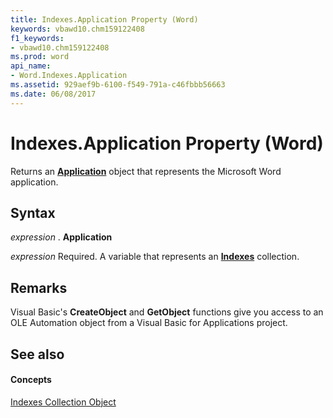 ```yaml
---
title: Indexes.Application Property (Word)
keywords: vbawd10.chm159122408
f1_keywords:
- vbawd10.chm159122408
ms.prod: word
api_name:
- Word.Indexes.Application
ms.assetid: 929aef9b-6100-f549-791a-c46fbbb56663
ms.date: 06/08/2017
---
```



# Indexes.Application Property (Word)

Returns an  **[Application](Word.Application.md)** object that represents the Microsoft Word application.


## Syntax

 _expression_ . **Application**

 _expression_ Required. A variable that represents an **[Indexes](Word.indexes.md)** collection.


## Remarks

Visual Basic's  **CreateObject** and **GetObject** functions give you access to an OLE Automation object from a Visual Basic for Applications project.


## See also


#### Concepts


[Indexes Collection Object](Word.indexes.md)

